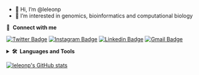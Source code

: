 - 👋 Hi, I’m @leleonp
- 👀 I’m interested in genomics, bioinformatics and computational biology

🔗 &nbsp;**Connect with me**
<p align="left">

[![Twitter Badge](https://img.shields.io/badge/-@leleonp-1ca0f1?style=flat-square&labelColor=1ca0f1&logo=twitter&logoColor=white&link=https://twitter.com/leleono)](https://twitter.com/leleonp) 
[![Instagram Badge](https://img.shields.io/badge/-@leleonp-F44747?style=flat-square&labelColor=F44747&logo=instagram&logoColor=white&link=https://instagram.com/maddhruv)](https://instagram.com/leleonp) 
[![Linkedin Badge](https://img.shields.io/badge/-leleonp-blue?style=flat-square&logo=Linkedin&logoColor=white&link=https://www.linkedin.com/in/midhruvjaink/)](https://www.linkedin.com/in/leleonp/)
[![Gmail Badge](https://img.shields.io/badge/-luisleon22@gmail.com-c14438?style=flat-square&logo=Gmail&logoColor=white&link=mailto:luisleon22@gmail.com)](mailto:luisleon22@gmail.com)

<details>
  <summary><b>🛠️&nbsp;&nbsp;Languages&nbsp;and&nbsp;Tools</b></summary>
  <br/>
  <p align="left"> <a href="https://aws.amazon.com" target="_blank"> <img src="https://raw.githubusercontent.com/devicons/devicon/master/icons/amazonwebservices/amazonwebservices-original-wordmark.svg" alt="aws" width="40" height="40"/> </a> <a href="https://azure.microsoft.com/en-in/" target="_blank"> <img src="https://www.vectorlogo.zone/logos/microsoft_azure/microsoft_azure-icon.svg" alt="azure" width="40" height="40"/> </a> <a href="https://www.gnu.org/software/bash/" target="_blank"> <img src="https://www.vectorlogo.zone/logos/gnu_bash/gnu_bash-icon.svg" alt="bash" width="40" height="40"/> </a> <a href="https://www.docker.com/" target="_blank"> <img src="https://raw.githubusercontent.com/devicons/devicon/master/icons/docker/docker-original-wordmark.svg" alt="docker" width="40" height="40"/> </a>
   <a href="https://git-scm.com/" target="_blank"> <img src="https://www.vectorlogo.zone/logos/git-scm/git-scm-icon.svg" alt="git" width="40" height="40"/> </a> 
     <a href="https://git-scm.com/" target="_blank"> <img src="https://www.vectorlogo.zone/logos/jupyter/jupyter-icon.svg" alt="git" width="40" height="40"/> </a> 
   <a href="https://www.linux.org/" target="_blank"> <img src="https://raw.githubusercontent.com/devicons/devicon/master/icons/linux/linux-original.svg" alt="linux" width="40" height="40"/> </a> 
<a href="https://www.mysql.com/" target="_blank"> <img src="https://raw.githubusercontent.com/devicons/devicon/master/icons/mysql/mysql-original-wordmark.svg" alt="mysql" width="40" height="40"/> </a>
<a href="https://www.postgresql.org" target="_blank"> <img src="https://raw.githubusercontent.com/devicons/devicon/master/icons/postgresql/postgresql-original-wordmark.svg" alt="postgresql" width="40" height="40"/> </a> <a href="https://www.python.org" target="_blank"> <img src="https://raw.githubusercontent.com/devicons/devicon/master/icons/python/python-original.svg" alt="python" width="40" height="40"/> </a> 
<a href="https://www.r-project.org.com" target="_blank"> <img src="https://www.vectorlogo.zone/logos/r-project/r-project-icon.svg" alt="gcp" width="40" height="40"/> </a>
</details>


[![leleonp's GitHub stats](https://github-readme-stats.vercel.app/api?username=leleonp&count_private=true&show_icons=true&theme=dark)](https://github.com/leleonp/github-readme-stats)
